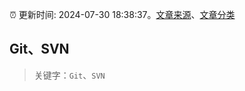 :alarm_clock: 更新时间: 2024-07-30 18:38:37。[文章来源](/README.md)、[文章分类](/TAGS.md)

## Git、SVN


> 关键字：`Git`、`SVN`



